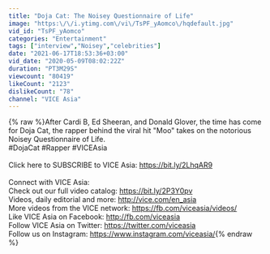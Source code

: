```yaml
---
title: "Doja Cat: The Noisey Questionnaire of Life"
image: "https:\/\/i.ytimg.com\/vi\/TsPF_yAomco\/hqdefault.jpg"
vid_id: "TsPF_yAomco"
categories: "Entertainment"
tags: ["interview","Noisey","celebrities"]
date: "2021-06-17T18:53:36+03:00"
vid_date: "2020-05-09T08:02:22Z"
duration: "PT3M29S"
viewcount: "80419"
likeCount: "2123"
dislikeCount: "78"
channel: "VICE Asia"
---
```

{% raw %}After Cardi B, Ed Sheeran, and Donald Glover, the time has come for Doja Cat, the rapper behind the viral hit &quot;Moo&quot; takes on the notorious Noisey Questionnaire of Life.<br />#DojaCat #Rapper #VICEAsia<br /><br />Click here to SUBSCRIBE to VICE Asia: <a rel="nofollow" target="blank" href="https://bit.ly/2LhqAR9">https://bit.ly/2LhqAR9</a><br /><br />Connect with VICE Asia: <br />Check out our full video catalog: <a rel="nofollow" target="blank" href="https://bit.ly/2P3Y0pv">https://bit.ly/2P3Y0pv</a><br />Videos, daily editorial and more: <a rel="nofollow" target="blank" href="http://vice.com/en_asia">http://vice.com/en_asia</a><br />More videos from the VICE network: <a rel="nofollow" target="blank" href="https://fb.com/viceasia/videos/">https://fb.com/viceasia/videos/</a><br />Like VICE Asia on Facebook: <a rel="nofollow" target="blank" href="http://fb.com/viceasia">http://fb.com/viceasia</a><br />Follow VICE Asia on Twitter: <a rel="nofollow" target="blank" href="https://twitter.com/viceasia">https://twitter.com/viceasia</a><br />Follow us on Instagram: <a rel="nofollow" target="blank" href="https://www.instagram.com/viceasia/">https://www.instagram.com/viceasia/</a>{% endraw %}
